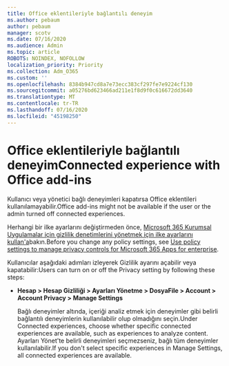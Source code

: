 ```yaml
---
title: Office eklentileriyle bağlantılı deneyim
ms.author: pebaum
author: pebaum
manager: scotv
ms.date: 07/16/2020
ms.audience: Admin
ms.topic: article
ROBOTS: NOINDEX, NOFOLLOW
localization_priority: Priority
ms.collection: Adm_O365
ms.custom: ''
ms.openlocfilehash: 8384b947cd8a7e73ecc383cf297fe7e9224cf130
ms.sourcegitcommit: a05276bd623466ad211e1f8d9f0c616672dd3640
ms.translationtype: MT
ms.contentlocale: tr-TR
ms.lasthandoff: 07/16/2020
ms.locfileid: "45198250"
---
```

# <a name="connected-experience-with-office-add-ins"></a><span data-ttu-id="37a70-102">Office eklentileriyle bağlantılı deneyim</span><span class="sxs-lookup"><span data-stu-id="37a70-102">Connected experience with Office add-ins</span></span>

<span data-ttu-id="37a70-103">Kullanıcı veya yönetici bağlı deneyimleri kapatırsa Office eklentileri kullanılamayabilir.</span><span class="sxs-lookup"><span data-stu-id="37a70-103">Office add-ins might not be available if the user or the admin turned off connected experiences.</span></span>

<span data-ttu-id="37a70-104">Herhangi bir ilke ayarlarını değiştirmeden önce, [Microsoft 365 Kurumsal Uygulamalar için gizlilik denetimlerini yönetmek için ilke ayarlarını kullan'a](https://docs.microsoft.com/deployoffice/privacy/manage-privacy-controls)bakın.</span><span class="sxs-lookup"><span data-stu-id="37a70-104">Before you change any policy settings, see [Use policy settings to manage privacy controls for Microsoft 365 Apps for enterprise](https://docs.microsoft.com/deployoffice/privacy/manage-privacy-controls).</span></span>

<span data-ttu-id="37a70-105">Kullanıcılar aşağıdaki adımları izleyerek Gizlilik ayarını açabilir veya kapatabilir:</span><span class="sxs-lookup"><span data-stu-id="37a70-105">Users can turn on or off the Privacy setting by following these steps:</span></span>

- <span data-ttu-id="37a70-106">**Hesap > Hesap Gizliliği > Ayarları Yönetme > Dosya**</span><span class="sxs-lookup"><span data-stu-id="37a70-106">**File > Account > Account Privacy > Manage Settings**</span></span> 

    <span data-ttu-id="37a70-107">Bağlı deneyimler altında, içeriği analiz etmek için deneyimler gibi belirli bağlantılı deneyimlerin kullanılabilir olup olmadığını seçin.</span><span class="sxs-lookup"><span data-stu-id="37a70-107">Under Connected experiences, choose whether specific connected experiences are available, such as experiences to analyze content.</span></span> <span data-ttu-id="37a70-108">Ayarları Yönet'te belirli deneyimleri seçmezseniz, bağlı tüm deneyimler kullanılabilir.</span><span class="sxs-lookup"><span data-stu-id="37a70-108">If you don't select specific experiences in Manage Settings, all connected experiences are available.</span></span>

